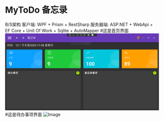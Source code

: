 # MyToDo 备忘录
B/S架构 
客户端: WPF + Prism + RestSharp
服务器端: ASP.NET + WebApi + EF Core + Unit Of Work + Sqlite + AutoMapper
#这是首页界面
![Image](./Main.PNG)
#这是待办事项界面
![Image](./Index.PNG)
